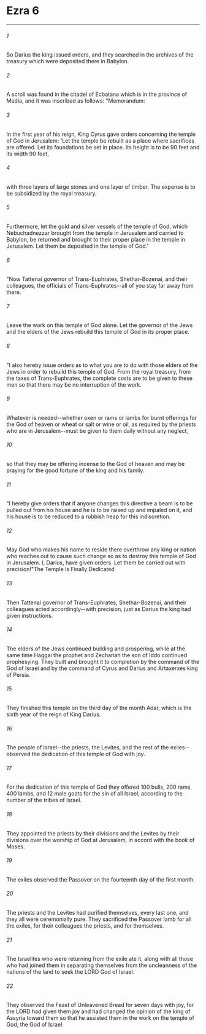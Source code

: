 # Ezra 6
***



###### 1 
So Darius the king issued orders, and they searched in the archives of the treasury which were deposited there in Babylon. 

###### 2 
A scroll was found in the citadel of Ecbatana which is in the province of Media, and it was inscribed as follows: "Memorandum: 

###### 3 
In the first year of his reign, King Cyrus gave orders concerning the temple of God in Jerusalem: 'Let the temple be rebuilt as a place where sacrifices are offered. Let its foundations be set in place. Its height is to be 90 feet and its width 90 feet, 

###### 4 
with three layers of large stones and one layer of timber. The expense is to be subsidized by the royal treasury. 

###### 5 
Furthermore, let the gold and silver vessels of the temple of God, which Nebuchadnezzar brought from the temple in Jerusalem and carried to Babylon, be returned and brought to their proper place in the temple in Jerusalem. Let them be deposited in the temple of God.' 

###### 6 
"Now Tattenai governor of Trans-Euphrates, Shethar-Bozenai, and their colleagues, the officials of Trans-Euphrates--all of you stay far away from there. 

###### 7 
Leave the work on this temple of God alone. Let the governor of the Jews and the elders of the Jews rebuild this temple of God in its proper place. 

###### 8 
"I also hereby issue orders as to what you are to do with those elders of the Jews in order to rebuild this temple of God. From the royal treasury, from the taxes of Trans-Euphrates, the complete costs are to be given to these men so that there may be no interruption of the work. 

###### 9 
Whatever is needed--whether oxen or rams or lambs for burnt offerings for the God of heaven or wheat or salt or wine or oil, as required by the priests who are in Jerusalem--must be given to them daily without any neglect, 

###### 10 
so that they may be offering incense to the God of heaven and may be praying for the good fortune of the king and his family. 

###### 11 
"I hereby give orders that if anyone changes this directive a beam is to be pulled out from his house and he is to be raised up and impaled on it, and his house is to be reduced to a rubbish heap for this indiscretion. 

###### 12 
May God who makes his name to reside there overthrow any king or nation who reaches out to cause such change so as to destroy this temple of God in Jerusalem. I, Darius, have given orders. Let them be carried out with precision!"The Temple Is Finally Dedicated 

###### 13 
Then Tattenai governor of Trans-Euphrates, Shethar-Bozenai, and their colleagues acted accordingly--with precision, just as Darius the king had given instructions. 

###### 14 
The elders of the Jews continued building and prospering, while at the same time Haggai the prophet and Zechariah the son of Iddo continued prophesying. They built and brought it to completion by the command of the God of Israel and by the command of Cyrus and Darius and Artaxerxes king of Persia. 

###### 15 
They finished this temple on the third day of the month Adar, which is the sixth year of the reign of King Darius. 

###### 16 
The people of Israel--the priests, the Levites, and the rest of the exiles--observed the dedication of this temple of God with joy. 

###### 17 
For the dedication of this temple of God they offered 100 bulls, 200 rams, 400 lambs, and 12 male goats for the sin of all Israel, according to the number of the tribes of Israel. 

###### 18 
They appointed the priests by their divisions and the Levites by their divisions over the worship of God at Jerusalem, in accord with the book of Moses. 

###### 19 
The exiles observed the Passover on the fourteenth day of the first month. 

###### 20 
The priests and the Levites had purified themselves, every last one, and they all were ceremonially pure. They sacrificed the Passover lamb for all the exiles, for their colleagues the priests, and for themselves. 

###### 21 
The Israelites who were returning from the exile ate it, along with all those who had joined them in separating themselves from the uncleanness of the nations of the land to seek the LORD God of Israel. 

###### 22 
They observed the Feast of Unleavened Bread for seven days with joy, for the LORD had given them joy and had changed the opinion of the king of Assyria toward them so that he assisted them in the work on the temple of God, the God of Israel.
